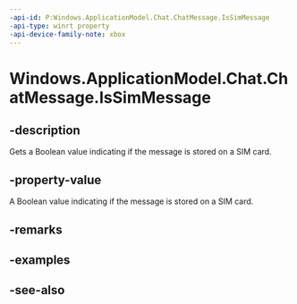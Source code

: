 ```yaml
---
-api-id: P:Windows.ApplicationModel.Chat.ChatMessage.IsSimMessage
-api-type: winrt property
-api-device-family-note: xbox
---
```


<!-- Property syntax
public bool IsSimMessage { get; }
-->

# Windows.ApplicationModel.Chat.ChatMessage.IsSimMessage

## -description
Gets a Boolean value indicating if the message is stored on a SIM card.

## -property-value
A Boolean value indicating if the message is stored on a SIM card.

## -remarks

## -examples

## -see-also
